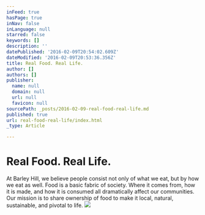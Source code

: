 ```yaml
---
inFeed: true
hasPage: true
inNav: false
inLanguage: null
starred: false
keywords: []
description: ''
datePublished: '2016-02-09T20:54:02.609Z'
dateModified: '2016-02-09T20:53:36.356Z'
title: Real Food. Real Life.
author: []
authors: []
publisher:
  name: null
  domain: null
  url: null
  favicon: null
sourcePath: _posts/2016-02-09-real-food-real-life.md
published: true
url: real-food-real-life/index.html
_type: Article

---
```

# Real Food. Real Life.

At Barley Hill, we believe people consist not only of what we eat, but by how we eat as well. Food is a basic fabric of society. Where it comes from, how it is made, and how it is consumed all dramatically affect our communities. Our mission is to share ownership of food to make it local, natural, sustainable, and pivotal to life.
![](https://the-grid-user-content.s3-us-west-2.amazonaws.com/85bf9015-c0b8-4d2e-b3c8-2e4fd0fbc9c6.png)